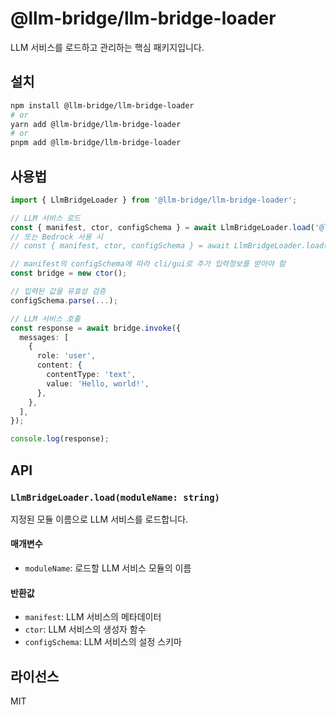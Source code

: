# @llm-bridge/llm-bridge-loader

LLM 서비스를 로드하고 관리하는 핵심 패키지입니다.

## 설치

```bash
npm install @llm-bridge/llm-bridge-loader
# or
yarn add @llm-bridge/llm-bridge-loader
# or
pnpm add @llm-bridge/llm-bridge-loader
```

## 사용법

```typescript
import { LlmBridgeLoader } from '@llm-bridge/llm-bridge-loader';

// LLM 서비스 로드
const { manifest, ctor, configSchema } = await LlmBridgeLoader.load('@llm-bridge/llama3-with-ollama');
// 또는 Bedrock 사용 시
// const { manifest, ctor, configSchema } = await LlmBridgeLoader.load('@llm-bridge/llama3-with-bedrock');

// manifest의 configSchema에 따라 cli/gui로 추가 입력정보를 받아야 함
const bridge = new ctor();

// 입력된 값을 유효성 검증
configSchema.parse(...);

// LLM 서비스 호출
const response = await bridge.invoke({
  messages: [
    {
      role: 'user',
      content: {
        contentType: 'text',
        value: 'Hello, world!',
      },
    },
  ],
});

console.log(response);
```

## API

### `LlmBridgeLoader.load(moduleName: string)`

지정된 모듈 이름으로 LLM 서비스를 로드합니다.

#### 매개변수

- `moduleName`: 로드할 LLM 서비스 모듈의 이름

#### 반환값

- `manifest`: LLM 서비스의 메타데이터
- `ctor`: LLM 서비스의 생성자 함수
- `configSchema`: LLM 서비스의 설정 스키마

## 라이선스

MIT 